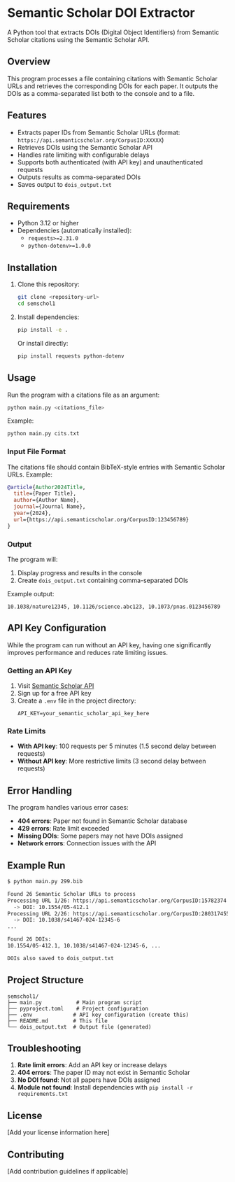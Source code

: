 # Semantic Scholar DOI Extractor

A Python tool that extracts DOIs (Digital Object Identifiers) from Semantic Scholar citations using the Semantic Scholar API.

## Overview

This program processes a file containing citations with Semantic Scholar URLs and retrieves the corresponding DOIs for each paper. It outputs the DOIs as a comma-separated list both to the console and to a file.

## Features

- Extracts paper IDs from Semantic Scholar URLs (format: `https://api.semanticscholar.org/CorpusID:XXXXX`)
- Retrieves DOIs using the Semantic Scholar API
- Handles rate limiting with configurable delays
- Supports both authenticated (with API key) and unauthenticated requests
- Outputs results as comma-separated DOIs
- Saves output to `dois_output.txt`

## Requirements

- Python 3.12 or higher
- Dependencies (automatically installed):
  - `requests>=2.31.0`
  - `python-dotenv>=1.0.0`

## Installation

1. Clone this repository:
   ```bash
   git clone <repository-url>
   cd semschol1
   ```

2. Install dependencies:
   ```bash
   pip install -e .
   ```
   
   Or install directly:
   ```bash
   pip install requests python-dotenv
   ```

## Usage

Run the program with a citations file as an argument:

```bash
python main.py <citations_file>
```

Example:
```bash
python main.py cits.txt
```

### Input File Format

The citations file should contain BibTeX-style entries with Semantic Scholar URLs. Example:

```bibtex
@article{Author2024Title,
  title={Paper Title},
  author={Author Name},
  journal={Journal Name},
  year={2024},
  url={https://api.semanticscholar.org/CorpusID:123456789}
}
```

### Output

The program will:
1. Display progress and results in the console
2. Create `dois_output.txt` containing comma-separated DOIs

Example output:
```
10.1038/nature12345, 10.1126/science.abc123, 10.1073/pnas.0123456789
```

## API Key Configuration

While the program can run without an API key, having one significantly improves performance and reduces rate limiting issues.

### Getting an API Key

1. Visit [Semantic Scholar API](https://www.semanticscholar.org/product/api)
2. Sign up for a free API key
3. Create a `.env` file in the project directory:
   ```
   API_KEY=your_semantic_scholar_api_key_here
   ```

### Rate Limits

- **With API key**: 100 requests per 5 minutes (1.5 second delay between requests)
- **Without API key**: More restrictive limits (3 second delay between requests)

## Error Handling

The program handles various error cases:
- **404 errors**: Paper not found in Semantic Scholar database
- **429 errors**: Rate limit exceeded
- **Missing DOIs**: Some papers may not have DOIs assigned
- **Network errors**: Connection issues with the API

## Example Run

```bash
$ python main.py 299.bib

Found 26 Semantic Scholar URLs to process
Processing URL 1/26: https://api.semanticscholar.org/CorpusID:15782374
  -> DOI: 10.1554/05-412.1
Processing URL 2/26: https://api.semanticscholar.org/CorpusID:280317455
  -> DOI: 10.1038/s41467-024-12345-6
...

Found 26 DOIs:
10.1554/05-412.1, 10.1038/s41467-024-12345-6, ...

DOIs also saved to dois_output.txt
```

## Project Structure

```
semschol1/
├── main.py           # Main program script
├── pyproject.toml    # Project configuration
├── .env             # API key configuration (create this)
├── README.md        # This file
└── dois_output.txt  # Output file (generated)
```

## Troubleshooting

1. **Rate limit errors**: Add an API key or increase delays
2. **404 errors**: The paper ID may not exist in Semantic Scholar
3. **No DOI found**: Not all papers have DOIs assigned
4. **Module not found**: Install dependencies with `pip install -r requirements.txt`

## License

[Add your license information here]

## Contributing

[Add contribution guidelines if applicable]
